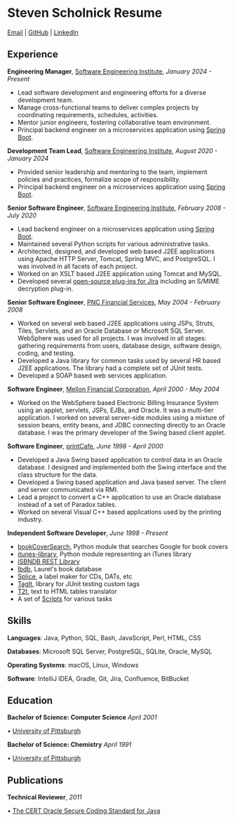 # Steven Scholnick Resume
[Email](mailto:scholnicks@gmail.com) | [GitHub](https://github.com/scholnicks/) | [LinkedIn](https://www.linkedin.com/in/stevenscholnick/)

## Experience

**Engineering Manager**, [Software Engineering Institute](https://sei.cmu.edu), *January 2024 - Present*
*   Lead software development and engineering efforts for a diverse development team.
*   Manage cross-functional teams to deliver complex projects by coordinating requirements, schedules, activities.
*   Mentor junior engineers, fostering collaborative team environment.
*   Principal backend engineer on a microservices application using [Spring Boot](https://spring.io/projects/spring-boot).


**Development Team Lead**, [Software Engineering Institute](https://sei.cmu.edu), *August 2020 - January 2024*
*   Provided senior leadership and mentoring to the team, implement policies and practices, formalize scope of responsibility.
*   Principal backend engineer on a microservices application using [Spring Boot](https://spring.io/projects/spring-boot).


**Senior Software Engineer**, [Software Engineering Institute](https://sei.cmu.edu), *February 2008 - July 2020*
*   Lead backend engineer on a microservices application using [Spring Boot](https://spring.io/projects/spring-boot).
*   Maintained several Python scripts for various administrative tasks.
*   Architected, designed, and developed web based J2EE applications using Apache HTTP Server, Tomcat, Spring MVC, and PostgreSQL. I was involved in all facets of each project.
*   Worked on an XSLT based J2EE application using Tomcat and MySQL.
*   Developed several [open-source plug-ins for Jira](http://certjiraplugins.sourceforge.net/) including an S/MIME decryption plug-in.


**Senior Software Engineer**, [PNC Financial Services](https://www.pnc.com), *May 2004 - February 2008*
*   Worked on several web based J2EE applications using JSPs, Struts, Tiles, Servlets, and an Oracle Database or Microsoft SQL Server. WebSphere was used for all projects. I was involved in all stages: gathering requirements from users, database design, software design, coding, and testing.
*   Developed a Java library for common tasks used by several HR based J2EE applications. The library had a complete set of JUnit tests.
*   Developed a SOAP based web services application.


**Software Engineer**, [Mellon Financial Corporation](https://www.bnymellon.com), *April 2000 - May 2004*
*   Worked on the WebSphere based Electronic Billing Insurance System using an applet, servlets, JSPs, EJBs, and Oracle. It was a multi-tier application. I worked on several server-side modules using a mixture of session beans, entity beans, and JDBC connecting directly to an Oracle database. I was the primary developer of the Swing based client applet.


**Software Engineer**, [printCafe](https://www.efi.com/), *June 1998 - April 2000*
*   Developed a Java Swing based application to control data in an Oracle database. I designed and implemented both the Swing interface and the class structure for the data.
*   Developed a Swing based application and Java based server. The client and server communicated via RMI.
*   Lead a project to convert a C++ application to use an Oracle database instead of a set of Paradox tables.
*   Worked on several Visual C++ based applications used by the printing industry.


**Independent Software Developer**, *June 1998 - Present*
*   [bookCoverSearch](https://github.com/scholnicks/bookCoverSearch), Python module that searches Google for book covers
*   [itunes-library](https://github.com/scholnicks/itunes-library), Python module representing an iTunes library
*   [ISBNDB REST Library](https://github.com/scholnicks/isbndb)
*   [lbdb](https://github.com/scholnicks/lbdb), Laurel's book database
*   [Splice](https://github.com/scholnicks//splice), a label maker for CDs, DATs, etc
*   [TagIt](https://github.com/scholnicks/tagit), library for JUnit testing custom tags
*   [T2t](https://github.com/scholnicks//t2t/), text to HTML tables translator
*   A set of [Scripts](https://github.com/scholnicks/scripts) for various tasks


## Skills

**Languages**: Java, Python, SQL, Bash, JavaScript, Perl, HTML, CSS

**Databases**: Microsoft SQL Server, PostgreSQL, SQLite, Oracle, MySQL

**Operating Systems**: macOS, Linux, Windows

**Software**: IntelliJ IDEA, Gradle, Git, Jira, Confluence, BitBucket


## Education

**Bachelor of Science: Computer Science**  *April 2001*

• [University of Pittsburgh](https://www.pitt.edu/)

**Bachelor of Science: Chemistry** *April 1991*

• [University of Pittsburgh](https://www.pitt.edu/)


## Publications

**Technical Reviewer**, *2011*

• [The CERT Oracle Secure Coding Standard for Java](https://www.amazon.com/Oracle-Secure-Standard-Software-Engineering/dp/0321803957)
